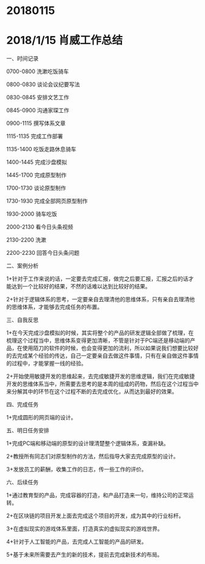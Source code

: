 # 20180115

# 2018/1/15 肖威工作总结

一、时间记录

0700-0800 洗漱吃饭骑车

0800-0830 谈论会议纪要写法

0830-0845 安排文艺工作

0845-0900 沟通家琛工作

0900-1115 撰写体系文章

1115-1135 完成工作部署

1135-1400 吃饭走路休息骑车

1400-1445 完成沙盘模拟

1445-1700 完成原型制作

1700-1730 谈论原型制作

1730-1930 完成全部网页原型制作

1930-2000 骑车吃饭

2000-2130 看今日头条视频


2130-2200 洗漱

2200-2230 回答今日头条问题

二、案例分析

1+针对于工作来说的话，一定要去完成汇报，做完之后要汇报，汇报之后的话才能达到一个比较好的结果，不然的话难以达到比较好的结果。

2+针对于逻辑体系的思考，一定要亲自去理清他的思维体系，只有亲自去理清他的思维体系，才能够去完成任务的布置。

三、自我反思

1+在今天完成沙盘模拟的时候，其实将整个的产品的研发逻辑全部做了梳理，在梳理这个过程当中，思维体系变得更加清晰，不管是针对于PC端还是移动端的产品，在使用陌刀的软件的时候，也会变得更加的流利，所以如果说我们想要比较好的去完成某个经验的传达，自己一定要亲自去做这件事情，只有在亲自做这件事情的过程中，才能掌握一线的经验。

2+开始使用敏捷开发的思维起来，去完成敏捷开发的思维逻辑，我们在完成敏捷开发的思维体系当中，所需要去思考的是本周的组成的药物，然后在这个过程当中来分解其中的环节在这个过程不断的去完成优化，从而达到最好的效果。

四、完成任务

1+完成圆形的网页端的设计。

五、明日任务安排

1+完成PC端和移动端的原型的设计理清楚整个逻辑体系，查漏补缺。

2+教授所有同志们对原型制作的方法，然后指导大家去完成原型的设计。

3+发放员工的薪酬，收集工作的日志，传一些工作的评价。

六、后续任务

1+通过教育型的产品，完成容器的打造，和产品打造来一句，维持公司的正常运转。

2+在区块链的项目开发上面去完成这个项目的开发，成为其中的行业标杆。

3+在虚拟现实的游戏体系里面，打造真实的虚拟现实的游戏世界。

4+针对于人工智能的产品，去完成人工智能的产品的研发。

5+基于未来所需要去产生的新的技术，提前去完成新技术的布局。
